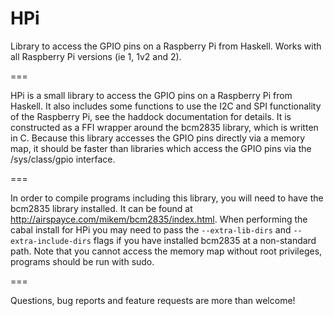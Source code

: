 HPi
===

Library to access the GPIO pins on a Raspberry Pi from Haskell. Works with all Raspberry Pi versions (ie 1, 1v2 and 2).

===

HPi is a small library to access the GPIO pins on a Raspberry Pi from Haskell. It also includes some functions to use the I2C and SPI functionality of the Raspberry Pi, see the haddock documentation for details. It is constructed as a FFI wrapper around the bcm2835 library, which is written in C. Because this library accesses the GPIO pins directly via a memory map, it should be faster than libraries which access the GPIO pins via the /sys/class/gpio interface.

===

In order to compile programs including this library, you will need to have the bcm2835 library installed. It can be found at http://airspayce.com/mikem/bcm2835/index.html. When performing the cabal install for HPi you may need to pass the `--extra-lib-dirs` and `--extra-include-dirs` flags if you have installed bcm2835 at a non-standard path. Note that you cannot access the memory map without root privileges, programs should be run with sudo.

===

Questions, bug reports and feature requests are more than welcome!
